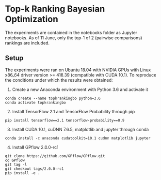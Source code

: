 # Top-k Ranking Bayesian Optimization

The experiments are contained in the notebooks folder as Jupyter notebooks. As of 11 June, only the top-1 of 2 (pairwise comparisons) rankings are included. 

## Setup
The experiments were ran on Ubuntu 18.04 with NVIDIA GPUs with Linux x86_64 driver version >= 418.39 (compatible with CUDA 10.1).
To reproduce the conditions under which the results were obtained:

1. Create a new Anaconda environment with Python 3.6 and activate it
```
conda create --name topkrankingbo python=3.6
conda activate topkrankingbo
```

2. Install TensorFlow 2.1 and TensorFlow Probability through pip
```
pip install tensorflow==2.1 tensorflow-probability==0.9
```

3. Install CUDA 10.1, cuDNN 7.6.5, matplotlib and jupyter through conda
```
conda install -c anaconda cudatoolkit=10.1 cudnn matplotlib jupyter
```

4. Install GPflow 2.0.0-rc1

```
git clone https://github.com/GPflow/GPflow.git
cd GPflow
git tag -l
git checkout tags/2.0.0-rc1
pip install -e .
```
